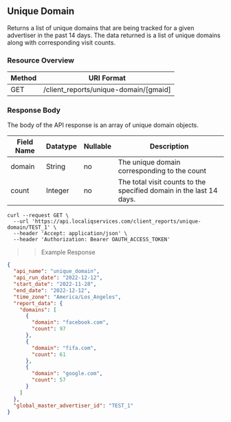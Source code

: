 ## Unique Domain

Returns a list of unique domains that are being tracked for a given advertiser in the past 14 days. The data returned is a list of unique domains along with corresponding visit counts.

### Resource Overview

| Method | URI Format |
|---|---|
| GET | /client_reports/unique-domain/[gmaid] |


### Response Body

The body of the API response is an array of unique domain objects.

Field Name | Datatype | Nullable | Description
---------- | -------- | -------- | -----------
domain | String | no | The unique domain corresponding to the count
count | Integer | no | The total visit counts to the specified domain in the last 14 days.


```
curl --request GET \
  --url 'https://api.localiqservices.com/client_reports/unique-domain/TEST_1' \
  --header 'Accept: application/json' \
  --header 'Authorization: Bearer OAUTH_ACCESS_TOKEN'
```

> > Example Response

```json
{
  "api_name": "unique_domain",
  "api_run_date": "2022-12-12",
  "start_date": "2022-11-28",
  "end_date": "2022-12-12",
  "time_zone": "America/Los_Angeles",
  "report_data": {
    "domains": [
      {
        "domain": "facebook.com",
        "count": 97
      },
      {
        "domain": "fifa.com",
        "count": 61
      },
      {
        "domain": "google.com",
        "count": 57
      }
    ]
  },
  "global_master_advertiser_id": "TEST_1"
}
```